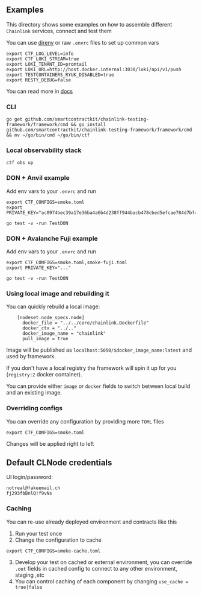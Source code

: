 ## Examples
This directory shows some examples on how to assemble different `Chainlink` services, connect and test them

You can use [direnv](https://direnv.net/) or raw `.envrc` files to set up common vars
```
export CTF_LOG_LEVEL=info
export CTF_LOKI_STREAM=true
export LOKI_TENANT_ID=promtail
export LOKI_URL=http://host.docker.internal:3030/loki/api/v1/push
export TESTCONTAINERS_RYUK_DISABLED=true
export RESTY_DEBUG=false
```
You can read more in [docs](https://github.com/smartcontractkit/chainlink-testing-framework/blob/main/framework/README.md)

### CLI
```
go get github.com/smartcontractkit/chainlink-testing-framework/framework/cmd && go install github.com/smartcontractkit/chainlink-testing-framework/framework/cmd && mv ~/go/bin/cmd ~/go/bin/ctf
```

### Local observability stack
```
ctf obs up
```

### DON + Anvil example
Add env vars to your `.envrc` and run
```
export CTF_CONFIGS=smoke.toml
export PRIVATE_KEY="ac0974bec39a17e36ba4a6b4d238ff944bacb478cbed5efcae784d7bf4f2ff80"

go test -v -run TestDON
```

### DON + Avalanche Fuji example
Add env vars to your `.envrc` and run
```
export CTF_CONFIGS=smoke.toml,smoke-fuji.toml
export PRIVATE_KEY="..."

go test -v -run TestDON
```

### Using local image and rebuilding it
You can quickly rebuild a local image:
```
    [nodeset.node_specs.node]
      docker_file = "../../core/chainlink.Dockerfile"
      docker_ctx = "../.."
      docker_image_name = "chainlink"
      pull_image = true
```
Image will be published as `localhost:5050/$docker_image_name:latest` and used by framework.

If you don't have a local registry the framework will spin it up for you (`registry:2` docker container).

You can provide either `image` or `docker` fields to switch between local build and an existing image.

### Overriding configs
You can override any configuration by providing more `TOML` files
```
export CTF_CONFIGS=smoke.toml
```
Changes will be applied right to left

## Default CLNode credentials
UI login/password:
```
notreal@fakeemail.ch
fj293fbBnlQ!f9vNs
```

### Caching
You can re-use already deployed environment and contracts like this
1. Run your test once
2. Change the configuration to cache
```
export CTF_CONFIGS=smoke-cache.toml
```
3. Develop your test on cached or external environment, you can override `.out` fields in cached config to connect to any other environment, staging ,etc
4. You can control caching of each component by changing `use_cache = true|false`
